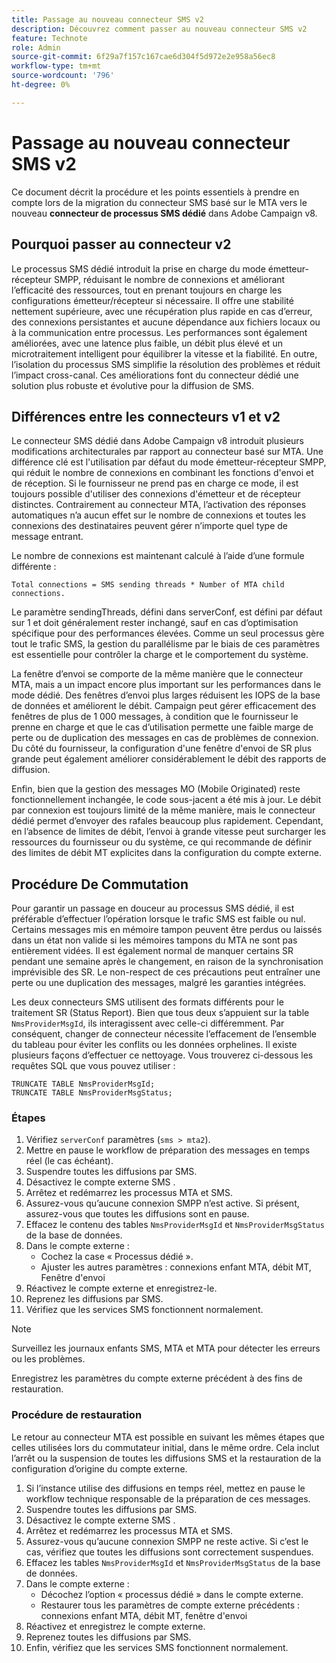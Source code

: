 ```yaml
---
title: Passage au nouveau connecteur SMS v2
description: Découvrez comment passer au nouveau connecteur SMS v2
feature: Technote
role: Admin
source-git-commit: 6f29a7f157c167cae6d304f5d972e2e958a56ec8
workflow-type: tm+mt
source-wordcount: '796'
ht-degree: 0%

---
```


# Passage au nouveau connecteur SMS v2

Ce document décrit la procédure et les points essentiels à prendre en compte lors de la migration du connecteur SMS basé sur le MTA vers le nouveau **connecteur de processus SMS dédié** dans Adobe Campaign v8.

## Pourquoi passer au connecteur v2

Le processus SMS dédié introduit la prise en charge du mode émetteur-récepteur SMPP, réduisant le nombre de connexions et améliorant l’efficacité des ressources, tout en prenant toujours en charge les configurations émetteur/récepteur si nécessaire. Il offre une stabilité nettement supérieure, avec une récupération plus rapide en cas d’erreur, des connexions persistantes et aucune dépendance aux fichiers locaux ou à la communication entre processus. Les performances sont également améliorées, avec une latence plus faible, un débit plus élevé et un microtraitement intelligent pour équilibrer la vitesse et la fiabilité. En outre, l’isolation du processus SMS simplifie la résolution des problèmes et réduit l’impact cross-canal. Ces améliorations font du connecteur dédié une solution plus robuste et évolutive pour la diffusion de SMS.

## Différences entre les connecteurs v1 et v2

Le connecteur SMS dédié dans Adobe Campaign v8 introduit plusieurs modifications architecturales par rapport au connecteur basé sur MTA. Une différence clé est l&#39;utilisation par défaut du mode émetteur-récepteur SMPP, qui réduit le nombre de connexions en combinant les fonctions d&#39;envoi et de réception. Si le fournisseur ne prend pas en charge ce mode, il est toujours possible d&#39;utiliser des connexions d&#39;émetteur et de récepteur distinctes. Contrairement au connecteur MTA, l’activation des réponses automatiques n’a aucun effet sur le nombre de connexions et toutes les connexions des destinataires peuvent gérer n’importe quel type de message entrant.

Le nombre de connexions est maintenant calculé à l’aide d’une formule différente :

```
Total connections = SMS sending threads * Number of MTA child connections. 
```

Le paramètre sendingThreads, défini dans serverConf, est défini par défaut sur 1 et doit généralement rester inchangé, sauf en cas d’optimisation spécifique pour des performances élevées. Comme un seul processus gère tout le trafic SMS, la gestion du parallélisme par le biais de ces paramètres est essentielle pour contrôler la charge et le comportement du système.

La fenêtre d’envoi se comporte de la même manière que le connecteur MTA, mais a un impact encore plus important sur les performances dans le mode dédié. Des fenêtres d’envoi plus larges réduisent les IOPS de la base de données et améliorent le débit. Campaign peut gérer efficacement des fenêtres de plus de 1 000 messages, à condition que le fournisseur le prenne en charge et que le cas d’utilisation permette une faible marge de perte ou de duplication des messages en cas de problèmes de connexion. Du côté du fournisseur, la configuration d&#39;une fenêtre d&#39;envoi de SR plus grande peut également améliorer considérablement le débit des rapports de diffusion.

Enfin, bien que la gestion des messages MO (Mobile Originated) reste fonctionnellement inchangée, le code sous-jacent a été mis à jour. Le débit par connexion est toujours limité de la même manière, mais le connecteur dédié permet d’envoyer des rafales beaucoup plus rapidement. Cependant, en l’absence de limites de débit, l’envoi à grande vitesse peut surcharger les ressources du fournisseur ou du système, ce qui recommande de définir des limites de débit MT explicites dans la configuration du compte externe.

## Procédure De Commutation

Pour garantir un passage en douceur au processus SMS dédié, il est préférable d’effectuer l’opération lorsque le trafic SMS est faible ou nul. Certains messages mis en mémoire tampon peuvent être perdus ou laissés dans un état non valide si les mémoires tampons du MTA ne sont pas entièrement vidées. Il est également normal de manquer certains SR pendant une semaine après le changement, en raison de la synchronisation imprévisible des SR. Le non-respect de ces précautions peut entraîner une perte ou une duplication des messages, malgré les garanties intégrées.

Les deux connecteurs SMS utilisent des formats différents pour le traitement SR (Status Report). Bien que tous deux s’appuient sur la table `NmsProviderMsgId`, ils interagissent avec celle-ci différemment. Par conséquent, changer de connecteur nécessite l’effacement de l’ensemble du tableau pour éviter les conflits ou les données orphelines. Il existe plusieurs façons d’effectuer ce nettoyage. Vous trouverez ci-dessous les requêtes SQL que vous pouvez utiliser :

```
TRUNCATE TABLE NmsProviderMsgId;
TRUNCATE TABLE NmsProviderMsgStatus;
```

### Étapes

1. Vérifiez `serverConf` paramètres (`sms > mta2`).
1. Mettre en pause le workflow de préparation des messages en temps réel (le cas échéant).
1. Suspendre toutes les diffusions par SMS.
1. Désactivez le compte externe SMS .
1. Arrêtez et redémarrez les processus MTA et SMS.
1. Assurez-vous qu’aucune connexion SMPP n’est active. Si présent, assurez-vous que toutes les diffusions sont en pause.
1. Effacez le contenu des tables `NmsProviderMsgId` et `NmsProviderMsgStatus` de la base de données.
1. Dans le compte externe :
   * Cochez la case « Processus dédié ».
   * Ajuster les autres paramètres : connexions enfant MTA, débit MT, Fenêtre d&#39;envoi
1. Réactivez le compte externe et enregistrez-le.
1. Reprenez les diffusions par SMS.
1. Vérifiez que les services SMS fonctionnent normalement.

>[!NOTE]
>
>Surveillez les journaux enfants SMS, MTA et MTA pour détecter les erreurs ou les problèmes.
>
>Enregistrez les paramètres du compte externe précédent à des fins de restauration.

### Procédure de restauration

Le retour au connecteur MTA est possible en suivant les mêmes étapes que celles utilisées lors du commutateur initial, dans le même ordre. Cela inclut l’arrêt ou la suspension de toutes les diffusions SMS et la restauration de la configuration d’origine du compte externe.

1. Si l’instance utilise des diffusions en temps réel, mettez en pause le workflow technique responsable de la préparation de ces messages.
1. Suspendre toutes les diffusions par SMS.
1. Désactivez le compte externe SMS .
1. Arrêtez et redémarrez les processus MTA et SMS.
1. Assurez-vous qu’aucune connexion SMPP ne reste active. Si c’est le cas, vérifiez que toutes les diffusions sont correctement suspendues.
1. Effacez les tables `NmsProviderMsgId` et `NmsProviderMsgStatus` de la base de données.
1. Dans le compte externe :
   * Décochez l’option « processus dédié » dans le compte externe.
   * Restaurer tous les paramètres de compte externe précédents : connexions enfant MTA, débit MT, fenêtre d&#39;envoi
1. Réactivez et enregistrez le compte externe.
1. Reprenez toutes les diffusions par SMS.
1. Enfin, vérifiez que les services SMS fonctionnent normalement.
